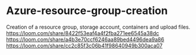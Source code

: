# Azure-resource-group-creation
Creation of a resource group, storage account, containers and upload files.
https://loom.com/share/8422f53eaf4a4f2fba271ee6545a38dc
https://loom.com/share/a4b3e70ccf6246aa89bed4496dea9a86
https://loom.com/share/cc2c85f3c06b41f98640949b300aca07
